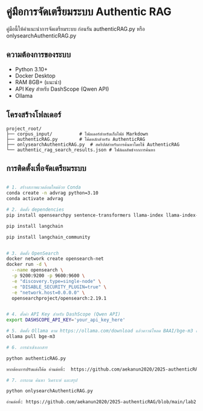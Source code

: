 # คู่มือการจัดเตรียมระบบ Authentic RAG

คู่มือนี้ให้คำแนะนำการจัดเตรียมระบบ ก่อนรัน authenticRAG.py หรือ onlysearchAuthenticRAG.py 

## ความต้องการของระบบ

- Python 3.10+
- Docker Desktop
- RAM 8GB+ (แนะนำ)
- API Key สำหรับ DashScope (Qwen API)
- Ollama


## โครงสร้างโฟลเดอร์

```
project_root/
├── corpus_input/          # โฟลเดอร์สำหรับเก็บไฟล์ Markdown
├── authenticRAG.py        # โค้ดหลักสำหรับ AuthenticRAG
├── onlysearchAuthenticRAG.py  # สคริปต์สำหรับการค้นหาโดยใช้ AuthenticRAG
└── authentic_rag_search_results.json # ไฟล์ผลลัพธ์จากการค้นหา
```


## การติดตั้งเพื่อจัดเตรียมระบบ

```bash

# 1. สร้างสภาพแวดล้อมใหม่ด้วย Conda
conda create -n advrag python=3.10
conda activate advrag

# 2. ติดตั้ง dependencies
pip install opensearchpy sentence-transformers llama-index llama-index-embeddings-huggingface openai tqdm

pip install langchain

pip install langchain_community


# 3. ติดตั้ง OpenSearch
docker network create opensearch-net
docker run -d \
  --name opensearch \
  -p 9200:9200 -p 9600:9600 \
  -e "discovery.type=single-node" \
  -e "DISABLE_SECURITY_PLUGIN=true" \
  -e "network.host=0.0.0.0" \
  opensearchproject/opensearch:2.19.1


# 4. ตั้งค่า API Key สำหรับ DashScope (Qwen API)
export DASHSCOPE_API_KEY='your_api_key_here'

# 5. ติดตั้ง Ollama ตาม https://ollama.com/download แล้วดาวน์โหลด BAAI/bge-m3 ด้วยคำสั่ง
ollama pull bge-m3

# 6. การนำเข้าเอกสาร

python authenticRAG.py

หากต้องการปรับแต่งโค้ด อ่านต่อที่:  https://github.com/aekanun2020/2025-authenticRAG/blob/main/lab1-readme-from-text-to-vectordb.md

# 7. การถาม ค้นหา วิเคราะห์ และสรุป 

python onlysearchAuthenticRAG.py

อ่านต่อที่: https://github.com/aekanun2020/2025-authenticRAG/blob/main/lab2-readme-from-vectordb-to-final-answer.md

